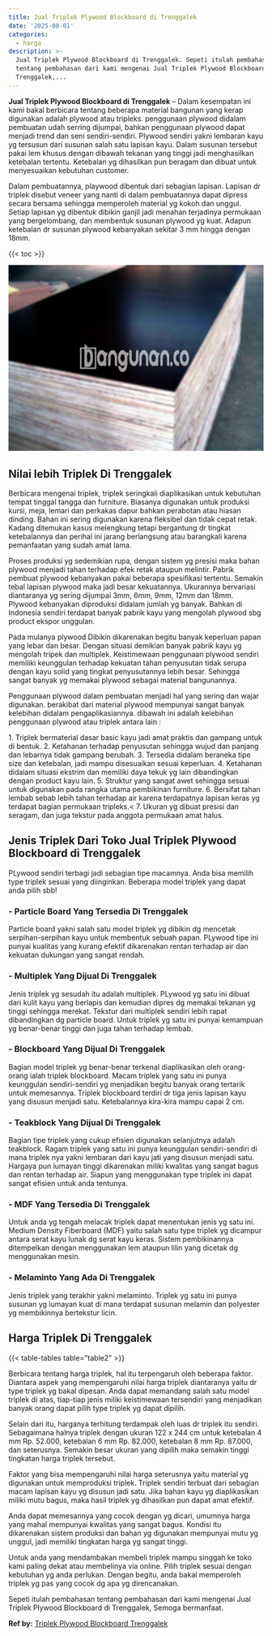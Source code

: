 ```yaml
---
title: Jual Triplek Plywood Blockboard di Trenggalek
date: '2025-08-01'
categories:
  - harga
description: >-
  Jual Triplek Plywood Blockboard di Trenggalek. Sepeti itulah pembahasan
  tentang pembahasan dari kami mengenai Jual Triplek Plywood Blockboard di
  Trenggalek,...
---
```


**Jual Triplek Plywood Blockboard di Trenggalek** – Dalam kesempatan ini kami bakal berbicara tentang beberapa material bangunan yang kerap digunakan adalah plywood atau tripleks. penggunaan plywood didalam pembuatan udah serring dijumpai, bahkan penggunaan plywood dapat menjadi trend dan seni sendiri-sendiri. Plywood sendiri yakni lembaran kayu yg tersusun dari susunan salah satu lapisan kayu. Dalam susunan tersebut pakai lem khusus dengan dibawah tekanan yang tinggi jadi menghasilkan ketebalan tertentu. Ketebalan yg dihasilkan pun beragam dan dibuat untuk menyesuaikan kebutuhan customer.

Dalam pembuatannya, playwood dibentuk dari sebagian lapisan. Lapisan dr triplek disebut veneer yang nanti di dalam pembuatannya dapat dipress secara bersama sehingga memperoleh material yg kokoh dan unggul. Setiap lapisan yg dibentuk dibikin ganjil jadi menahan terjadinya permukaan yang bergelombang, dan membentuk susunan plywood yg kuat. Adapun ketebalan dr susunan plywood kebanyakan sekitar 3 mm hingga dengan 18mm.

{{< toc >}}

![Jual Triplek Plywood Blockboard di Trenggalek](/images/jual-triplek-murah-02.png)

## Nilai lebih Triplek Di Trenggalek

Berbicara mengenai triplek, triplek seringkali diaplikasikan untuk kebutuhan tempat tinggal tangga dan furniture. Biasanya digunakan untuk produksi kursi, meja, lemari dan perkakas dapur bahkan perabotan atau hiasan dinding. Bahan ini sering digunakan karena fleksibel dan tidak cepat retak. Kadang ditemukan kasus melengkung tetapi bergantung dr tingkat ketebalannya dan perihal ini jarang berlangsung atau barangkali karena pemanfaatan yang sudah amat lama.

Proses produksi yg sedemikian rupa, dengan sistem yg presisi maka bahan plywood menjadi tahan terhadap efek retak ataupun melintir. Pabrik pembuat plywood kebanyakan pakai beberapa spesifikasi tertentu. Semakin tebal lapisan plywood maka jadi besar kekuatannya. Ukurannya bervariasi diantaranya yg sering dijumpai 3mm, 6mm, 9mm, 12mm dan 18mm. Plywood kebanyakan diproduksi didalam jumlah yg banyak. Bahkan di Indonesia sendiri terdapat banyak pabrik kayu yang mengolah plywood sbg product ekspor unggulan.

Pada mulanya plywood Dibikin dikarenakan begitu banyak keperluan papan yang lebar dan besar. Dengan situasi demikian banyak pabrik kayu yg mengolah tripek dan multiplek. Keistimewaan penggunaan plywood sendiri memiliki keunggulan terhadap kekuatan tahan penyusutan tidak serupa dengan kayu solid yang tingkat penyusutannya lebih besar. Sehingga sangat banyak yg memakai plywood sebagai material bangunannya.

Penggunaan plywood dalam pembuatan menjadi hal yang sering dan wajar digunakan. berakibat dari material plywood mempunyai sangat banyak kelebihan didalam pengaplikasiannya. dibawah ini adalah kelebihan penggunaan plywood atau triplek antara lain :

1\. Triplek bermaterial dasar basic kayu jadi amat praktis dan gampang untuk di bentuk. 2. Ketahanan terhadap penyusutan sehingga wujud dan panjang dan lebarnya tidak gampang berubah. 3. Tersedia didalam beraneka tipe size dan ketebalan, jadi mampu disesuaikan sesuai keperluan. 4. Ketahanan didalam situasi ekstrim dan memiliki daya tekuk yg lain dibandingkan dengan product kayu lain. 5. Struktur yang sangat awet sehingga sesuai untuk digunakan pada rangka utama pembikinan furniture. 6. Bersifat tahan lembab sebab lebih tahan terhadap air karena terdapatnya lapisan keras yg terdapat bagian permukaan tripleks.< 7. Ukuran yg dibuat presisi dan seragam, dan juga tekstur pada anggota permukaan amat halus.

## Jenis Triplek Dari Toko Jual Triplek Plywood Blockboard di Trenggalek

PLywood sendiri terbagi jadi sebagian tipe macamnya. Anda bisa memilih type triplek sesuai yang diinginkan. Beberapa model triplek yang dapat anda pilih sbb!

### \- Particle Board Yang Tersedia Di Trenggalek

Particle board yakni salah satu model triplek yg dibikin dg mencetak serpihan-serpihan kayu untuk membentuk sebuah papan. PLywood tipe ini punyai kualitas yang kurang efektif dikarenakan rentan terhadap air dan kekuatan dukungan yang sangat rendah.

### \- Multiplek Yang Dijual Di Trenggalek

Jenis triplek yg sesudah itu adalah multiplek. PLywood yg satu ini dibuat dari kulit kayu yang berlapis dan kemudian dipres dg memakai tekanan yg tinggi sehingga merekat. Tekstur dari multiplek sendiri lebih rapat dibandingkan dg particle board. Untuk triplek yg satu ini punyai kemampuan yg benar-benar tinggi dan juga tahan terhadap lembab.

### \- Blockboard Yang Dijual Di Trenggalek

Bagian model triplek yg benar-benar terkenal diaplikasikan oleh orang-orang ialah triplek blockboard. Macam triplek yang satu ini punya keunggulan sendiri-sendiri yg menjadikan begitu banyak orang tertarik untuk memesannya. Triplek blockboard terdiri dr tiga jenis lapisan kayu yang disusun menjadi satu. Ketebalannya kira-kira mampu capai 2 cm.

### \- Teakblock Yang Dijual Di Trenggalek

Bagian tipe triplek yang cukup efisien digunakan selanjutnya adalah teakblock. Ragam triplek yang satu ini punya keunggulan sendiri-sendiri di mana triplek nya yakni lembaran dari kayu jati yang disusun menjadi satu. Hargaya pun lumayan tinggi dikarenakan miliki kwalitas yang sangat bagus dan rentan terhadap air. Siapun yang menggunakan type triplek ini dapat sangat efisien untuk anda tentunya.

### \- MDF Yang Tersedia Di Trenggalek

Untuk anda yg tengah melacak triplek dapat menentukan jenis yg satu ini. Medium Density Fiberboard (MDF) yaitu salah satu type triplek yg dicampur antara serat kayu lunak dg serat kayu keras. Sistem pembikinannya ditempelkan dengan menggunakan lem ataupun lilin yang dicetak dg menggunakan mesin.

### \- Melaminto Yang Ada Di Trenggalek

Jenis triplek yang terakhir yakni melaminto. Triplek yg satu ini punya susunan yg lumayan kuat di mana terdapat susunan melamin dan polyester yg membikinnya bertekstur licin.

## Harga Triplek Di Trenggalek

{{< table-tables table="table2" >}}

Berbicara tentang harga triplek, hal itu terpengaruh oleh beberapa faktor. Diantara aspek yang mempengaruhi nilai harga triplek diantaranya yaitu dr type triplek yg bakal dipesan. Anda dapat memandang salah satu model triplek di atas, tiap-tiap jenis miliki keistimewaan tersendiri yang menjadikan banyak orang dapat pilih type triplek yg dapat dipilih.

Selain dari itu, harganya terhitung terdampak oleh luas dr triplek itu sendiri. Sebagaimana halnya triplek dengan ukuran 122 x 244 cm untuk ketebalan 4 mm Rp. 52.000, ketebalan 6 mm Rp. 82.000, ketebalan 8 mm Rp. 87.000, dan seterusnya. Semakin besar ukuran yang dipilih maka semakin tinggi tingkatan harga triplek tersebut.

Faktor yang bisa mempengaruhi nilai harga seterusnya yaitu material yg digunakan untuk memproduksi triplek. Triplek sendiri terbuat dari sebagian macam lapisan kayu yg disusun jadi satu. Jika bahan kayu yg diaplikasikan miliki mutu bagus, maka hasil triplek yg dihasilkan pun dapat amat efektif.

Anda dapat memesannya yang cocok dengan yg dicari, umumnya harga yang mahal mempunyai kwalitas yang sangat bagus. Kondisi itu dikarenakan sistem produksi dan bahan yg digunakan mempunyai mutu yg unggul, jadi memiliki tingkatan harga yg sangat tinggi.

Untuk anda yang mendambakan membeli triplek mampu singgah ke toko kami paling dekat atau membelinya via online. Pilih triplek sesuai dengan kebutuhan yg anda perlukan. Dengan begitu, anda bakal memperoleh triplek yg pas yang cocok dg apa yg direncanakan.

Sepeti itulah pembahasan tentang pembahasan dari kami mengenai Jual Triplek Plywood Blockboard di Trenggalek, Semoga bermanfaat.

**Ref by:** [Triplek Plywood Blockboard Trenggalek](https://id.wikipedia.org/wiki/Triplek)
